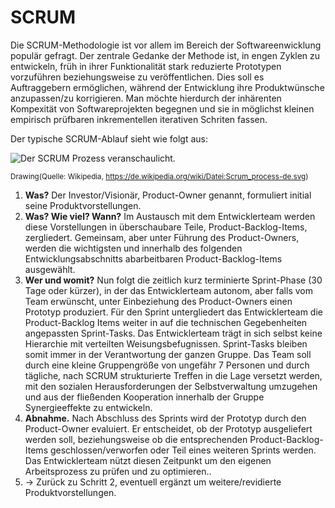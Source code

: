 # SCRUM

Die SCRUM-Methodologie ist vor allem im Bereich der Softwareenwicklung populär gefragt. Der zentrale Gedanke der Methode ist, in engen Zyklen zu entwickeln, früh in ihrer Funktionalität stark reduzierte Prototypen vorzuführen beziehungsweise zu veröffentlichen. Dies soll es Auftraggebern ermöglichen, während der Entwicklung ihre Produktwünsche anzupassen/zu korrigieren. Man möchte hierdurch der inhärenten Kompexität von Softwareprojekten begegnen und sie in möglichst kleinen empirisch prüfbaren inkrementellen iterativen Schriten fassen.

Der typische SCRUM-Ablauf sieht wie folgt aus:

![Der SCRUM Prozess veranschaulicht.](https://raw.githubusercontent.com/pguth/SCRUM/master/illustration.png)

<sup>Drawing(Quelle: Wikipedia, https://de.wikipedia.org/wiki/Datei:Scrum_process-de.svg)</sup>


1. **Was?** Der Investor/Visionär, Product-Owner genannt, formuliert initial seine Produktvorstellungen.
2. **Was? Wie viel? Wann?** Im Austausch mit dem Entwicklerteam werden diese Vorstellungen in überschaubare Teile, Product-Backlog-Items, zergliedert. Gemeinsam, aber unter Führung des Product-Owners, werden die wichtigsten und innerhalb des folgenden Entwicklungsabschnitts abarbeitbaren Product-Backlog-Items ausgewählt.
3. **Wer und womit?** Nun folgt die zeitlich kurz terminierte Sprint-Phase (30 Tage oder kürzer), in der das Entwicklerteam autonom, aber falls vom Team erwünscht, unter Einbeziehung des Product-Owners einen Prototyp produziert. Für den Sprint untergliedert das Entwicklerteam die Product-Backlog Items weiter in auf die technischen Gegebenheiten angepassten Sprint-Tasks. Das Entwicklerteam trägt in sich selbst keine Hierarchie mit verteilten Weisungsbefugnissen. Sprint-Tasks bleiben somit immer in der Verantwortung der ganzen Gruppe. Das Team soll durch eine kleine Gruppengröße von ungefähr 7 Personen und durch tägliche, nach SCRUM strukturierte Treffen in die Lage versetzt werden, mit den sozialen Herausforderungen der Selbstverwaltung umzugehen und aus der fließenden Kooperation innerhalb der Gruppe Synergieeffekte zu entwickeln.
4. **Abnahme.** Nach Abschluss des Sprints wird der Prototyp durch den Product-Owner evaluiert. Er entscheidet, ob der Prototyp ausgeliefert werden soll, beziehungsweise ob die entsprechenden Product-Backlog-Items geschlossen/verworfen oder Teil eines weiteren Sprints werden. Das Entwicklerteam nützt diesen Zeitpunkt um den eigenen Arbeitsprozess zu prüfen und zu optimieren..
5. → Zurück zu Schritt 2, eventuell ergänzt um weitere/revidierte Produktvorstellungen.

